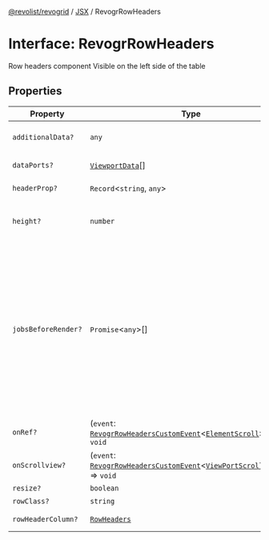 [@revolist/revogrid](README.md) / [JSX](Namespace.JSX.md) / RevogrRowHeaders

# Interface: RevogrRowHeaders

Row headers component
Visible on the left side of the table

## Properties

| Property | Type | Description | Defined in |
| ------ | ------ | ------ | ------ |
| `additionalData?` | `any` | Additional data to pass to renderer | [src/components.d.ts:2005](https://github.com/revolist/revogrid/blob/786bfc578aeb724125d022c69d878eb830c54a23/src/components.d.ts#L2005) |
| `dataPorts?` | [`ViewportData`](TypeAlias.ViewportData.md)[] | Viewport data | [src/components.d.ts:2009](https://github.com/revolist/revogrid/blob/786bfc578aeb724125d022c69d878eb830c54a23/src/components.d.ts#L2009) |
| `headerProp?` | `Record`\<`string`, `any`\> | Header props | [src/components.d.ts:2013](https://github.com/revolist/revogrid/blob/786bfc578aeb724125d022c69d878eb830c54a23/src/components.d.ts#L2013) |
| `height?` | `number` | Header height to setup row headers | [src/components.d.ts:2017](https://github.com/revolist/revogrid/blob/786bfc578aeb724125d022c69d878eb830c54a23/src/components.d.ts#L2017) |
| `jobsBeforeRender?` | `Promise`\<`any`\>[] | Prevent rendering until job is done. Can be used for initial rendering performance improvement. When several plugins require initial rendering this will prevent double initial rendering. | [src/components.d.ts:2021](https://github.com/revolist/revogrid/blob/786bfc578aeb724125d022c69d878eb830c54a23/src/components.d.ts#L2021) |
| `onRef?` | (`event`: [`RevogrRowHeadersCustomEvent`](Interface.RevogrRowHeadersCustomEvent.md)\<[`ElementScroll`](Interface.ElementScroll.md)\>) => `void` | Register element to scroll | [src/components.d.ts:2025](https://github.com/revolist/revogrid/blob/786bfc578aeb724125d022c69d878eb830c54a23/src/components.d.ts#L2025) |
| `onScrollview?` | (`event`: [`RevogrRowHeadersCustomEvent`](Interface.RevogrRowHeadersCustomEvent.md)\<[`ViewPortScrollEvent`](TypeAlias.ViewPortScrollEvent.md)\>) => `void` | Scroll viewport | [src/components.d.ts:2029](https://github.com/revolist/revogrid/blob/786bfc578aeb724125d022c69d878eb830c54a23/src/components.d.ts#L2029) |
| `resize?` | `boolean` | Enable resize | [src/components.d.ts:2033](https://github.com/revolist/revogrid/blob/786bfc578aeb724125d022c69d878eb830c54a23/src/components.d.ts#L2033) |
| `rowClass?` | `string` | Row class | [src/components.d.ts:2037](https://github.com/revolist/revogrid/blob/786bfc578aeb724125d022c69d878eb830c54a23/src/components.d.ts#L2037) |
| `rowHeaderColumn?` | [`RowHeaders`](Interface.RowHeaders.md) | Row header column | [src/components.d.ts:2041](https://github.com/revolist/revogrid/blob/786bfc578aeb724125d022c69d878eb830c54a23/src/components.d.ts#L2041) |
